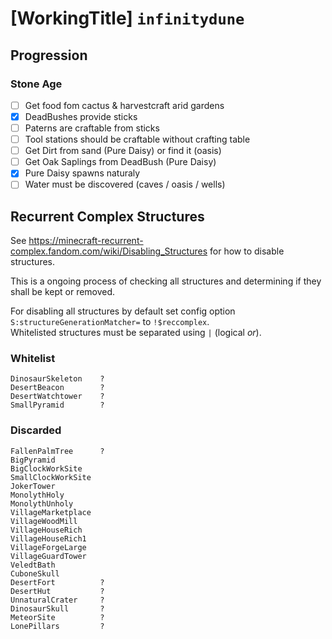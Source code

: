 # [WorkingTitle] `infinitydune` 
## Progression

### Stone Age
* [ ] Get food fom cactus & harvestcraft arid gardens  
* [x] DeadBushes provide sticks  
* [ ] Paterns are craftable from sticks  
* [ ] Tool stations should be craftable without crafting table  
* [ ] Get Dirt from sand (Pure Daisy) or find it (oasis)  
* [ ] Get Oak Saplings from DeadBush (Pure Daisy)  
* [x] Pure Daisy spawns naturaly  
* [ ] Water must be discovered (caves / oasis / wells)  

## Recurrent Complex Structures
See https://minecraft-recurrent-complex.fandom.com/wiki/Disabling_Structures for how to disable structures.

This is a ongoing process of checking all structures and determining if they shall be kept or removed. 

For disabling all structures by default set config option `S:structureGenerationMatcher=` to `!$reccomplex`.  
Whitelisted structures must be separated using `|` (logical _or_).

### Whitelist
```
DinosaurSkeleton    ?
DesertBeacon        ?
DesertWatchtower    ?
SmallPyramid        ?
```

### Discarded
```
FallenPalmTree      ?
BigPyramid
BigClockWorkSite
SmallClockWorkSite
JokerTower
MonolythHoly
MonolythUnholy
VillageMarketplace
VillageWoodMill
VillageHouseRich
VillageHouseRich1
VillageForgeLarge
VillageGuardTower
VeledtBath
CuboneSkull
DesertFort          ?
DesertHut           ?
UnnaturalCrater     ?
DinosaurSkull       ?
MeteorSite          ?
LonePillars         ?
```